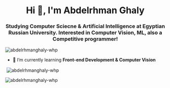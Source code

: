 <h1 align="center">Hi 👋, I'm Abdelrhman Ghaly</h1>
<h3 align="center">Studying Computer Sciecne & Artificial Intelligence at Egyptian Russian University. Interested in Computer Vision, ML, also a Competitive programmer!</h3>

<p align="left"> <img src="https://komarev.com/ghpvc/?username=abdelrhmanghaly-whp&label=Profile%20views&color=0e75b6&style=flat" alt="abdelrhmanghaly-whp" /> </p>

- 🌱 I’m currently learning **Front-end Development & Computer Vision**

<p>&nbsp;<img align="center" src="https://github-readme-stats.vercel.app/api?username=abdelrhmanghaly-whp&show_icons=true&locale=en" alt="abdelrhmanghaly-whp" /></p>
<p><img align="left" src="https://github-readme-stats.vercel.app/api/top-langs?username=abdelrhmanghaly-whp&show_icons=true&locale=en&layout=compact" alt="abdelrhmanghaly-whp" /></p>
